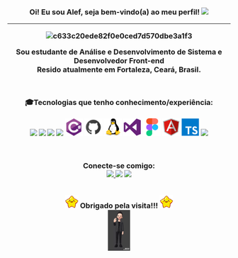 <!-- APRESENTAÇÃO -->

<h3 align="center">
Oi! Eu sou Alef, seja bem-vindo(a) ao meu perfil!  <img src="https://media.giphy.com/media/hvRJCLFzcasrR4ia7z/giphy.gif" width="25px">

<hr>
 
![c633c20ede82f0e0ced7d570dbe3a1f3](https://user-images.githubusercontent.com/70382532/138322189-2db8df52-9dcb-40a0-88a8-c365466bd33d.gif)

<p align="center">
 Sou estudante de Análise e Desenvolvimento de Sistema e <strong>Desenvolvedor Front-end</strong> <br>
 Resido atualmente em Fortaleza, Ceará, Brasil.<br>
</p><br>

<!-- EXPERIÊNCIA/CONHECIMENTOS -->
<p align="center">
 <strong>🎓Tecnologias que tenho conhecimento/experiência:</strong>
 <br><br>
  <img width="40" src="https://cdn.jsdelivr.net/gh/devicons/devicon/icons/html5/html5-plain-wordmark.svg" />
  <img width="40" src="https://cdn.jsdelivr.net/gh/devicons/devicon/icons/css3/css3-plain-wordmark.svg" />
  <img width="40" src="https://cdn.jsdelivr.net/gh/devicons/devicon/icons/javascript/javascript-plain.svg"/>
  <img width="40" src="https://cdn.jsdelivr.net/gh/devicons/devicon/icons/git/git-plain.svg"/>
  <img width="40" src="https://github.com/devicons/devicon/blob/master/icons/csharp/csharp-original.svg"/>
  <img width="40" src="https://github.com/AlefMends/alefmends/blob/main/icon-github.svg" />
  <img width="40" src="https://raw.githubusercontent.com/devicons/devicon/master/icons/linux/linux-original.svg" />
  <img width="40" src="https://github.com/devicons/devicon/blob/master/icons/visualstudio/visualstudio-plain.svg" />
  <img width="40" src="https://github.com/devicons/devicon/blob/master/icons/figma/figma-original.svg" />
   <img width="40" src="https://github.com/devicons/devicon/blob/master/icons/angularjs/angularjs-original.svg" />
 <img width="40" src="https://github.com/devicons/devicon/blob/master/icons/typescript/typescript-original.svg" />
 <img width="40" src="https://cdn.jsdelivr.net/gh/devicons/devicon/icons/react/react-original-wordmark.svg" />
</p><br>

 <!-- CONTATO --> 
<strong>Conecte-se comigo:</strong>
<br>
  <a href = "mailto:contatoalefmendes@gmail.com"><img src="https://img.shields.io/badge/-Gmail-%23333?style=for-the-badge&logo=gmail&logoColor=white" target="_blank"> </a>
  <a href="https://www.linkedin.com/in/alef-mendes-596a088b/" target="_blank"><img src="https://img.shields.io/badge/-LinkedIn-%230077B5?style=for-the-badge&logo=linkedin&logoColor=white" target="_blank"></a>
  <a href="https://www.instagram.com/alefmends/" target="_blank"><img src="https://img.shields.io/badge/-Instagram-%23E4405F?style=for-the-badge&logo=instagram&logoColor=white" target="_blank"></a><br>
<br>
 
  <img src="https://github.com/AlefMends/alefmends/blob/main/star.gif" alt="Bat" width="30">
  Obrigado pela visita!!!
  <img src="https://github.com/AlefMends/alefmends/blob/main/star.gif" alt="Bat" width="30">
  <br>
  <img src="https://github.com/AlefMends/alefmends/blob/main/avatar.gif" align="center" height="10%" width="10%" alt="avatar" border="0">





